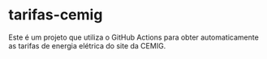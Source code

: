 # tarifas-cemig

Este é um projeto que utiliza o GitHub Actions para obter automaticamente as tarifas de energia elétrica do site da CEMIG.